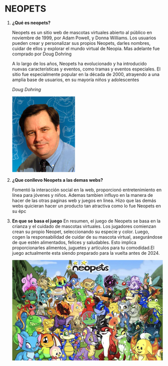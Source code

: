 # NEOPETS


1. __¿Qué es neopets?__

    Neopets es un sitio web de mascotas virtuales abierto al público en noviembre de 1999, por Adam Powell, y Donna Williams. Los usuarios pueden crear y personalizar sus propios Neopets, darles nombres, cuidar de ellos y explorar el mundo virtual de Neopia. Mas adelante fue comprado por Doug Dohring

    A lo largo de los años, Neopets ha evolucionado y ha introducido nuevas características y eventos, como tramas y eventos especiales. El sitio fue especialmente popular en la década de 2000, atrayendo a una amplia base de usuarios, en su mayoría niños y adolescentes

    _Doug Dohring_


    ![U+200E](https://github.com/Pablocollado1/NEOPETS/blob/main/doug-dohring-13689.jpg "IMAGEN")

2. __¿Que conllevo Neopets a las demas webs?__

    Fomentó la interacción social en la web, proporcionó entretenimiento en línea para jóvenes y niños. Ademas tambien influyo en la manera de hacer de las otras paginas web y juegos en linea. Hizo que las demás webs quicieran hacer un producto tan atractiva como lo fue Neopets en su épc

3. __En que se basa el juego__
    En resumen, el juego de Neopets se basa en la crianza y el cuidado de mascotas virtuales.
    Los jugadores comienzan crean su propio Neopet, seleccionando su especie y color. Luego, cogen la responsabilidad de cuidar de su mascota virtual, asegurándose de que estén alimentados, felices y saludables. Esto implica proporcionarles alimentos, juguetes y artículos para tu comodidad.El juego actualmente esta siendo preparado para la vuelta antes de 2024.

    ![U+200E](https://github.com/Pablocollado1/NEOPETS/blob/main/1349848.jpg "IMAGEN")